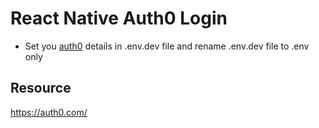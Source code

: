 # React Native Auth0 Login

- Set you [auth0](https://auth0.com/) details in .env.dev file and rename .env.dev file to .env only

## Resource

<https://auth0.com/>
